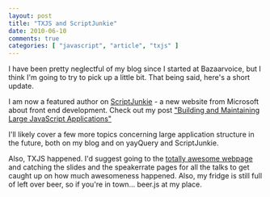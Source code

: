 ```yaml
---
layout: post
title: "TXJS and ScriptJunkie"
date: 2010-06-10
comments: true
categories: [ "javascript", "article", "txjs" ]
---
```


I have been pretty neglectful of my blog since I started at Bazaarvoice, but I think I'm going to try to pick up a little bit. That being said, here's a short update.

I am now a featured author on <a href="http://msdn.microsoft.com/en-us/scriptjunkie">ScriptJunkie</a> - a new website from Microsoft about front end development. Check out my post <a href="http://msdn.microsoft.com/en-us/scriptjunkie/ff728622.aspx">"Building and Maintaining Large JavaScript Applications"</a>

I'll likely cover a few more topics concerning large application structure in the future, both on my blog and on yayQuery and ScriptJunkie.

Also, TXJS happened. I'd suggest going to the <a href="http://texasjavascript.com/">totally awesome webpage</a> and catching the slides and the speakerrate pages for all the talks to get caught up on how much awesomeness happened. Also, my fridge is still full of left over beer, so if you're in town... beer.js at my place.
